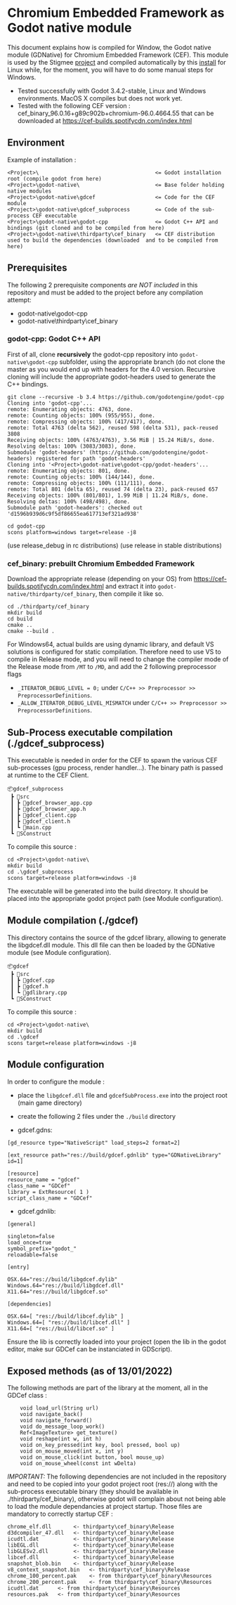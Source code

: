 # Chromium Embedded Framework as Godot native module

This document explains how is compiled for Window, the Godot native module (GDNative) for Chromium Embedded Framework (CEF).
This module is used by the Stigmee [project](https://github.com/stigmee/stigmee) and compiled automatically by
this [install](https://github.com/stigmee/install) for Linux while, for the moment, you will have to do some
manual steps for Windows.

* Tested successfully with Godot 3.4.2-stable, Linux and Windows environments. MacOS X compiles but does not work yet.
* Tested with the following CEF version : cef_binary_96.0.16+g89c902b+chromium-96.0.4664.55 that can be downloaded at
https://cef-builds.spotifycdn.com/index.html

## Environment

Example of installation :

```
<Project>\                                     <= Godot installation root (compile godot from here)
<Project>\godot-native\                        <= Base folder holding native modules
<Project>\godot-native\gdcef                   <= Code for the CEF module
<Project>\godot-native\gdcef_subprocess        <= Code of the sub-process CEF executable
<Project>\godot-native\godot-cpp               <= Godot C++ API and bindings (git cloned and to be compiled from here)
<Project>\godot-native\thirdparty\cef_binary   <= CEF distribution used to build the dependencies (downloaded  and to be compiled from here)
```

## Prerequisites

The following 2 prerequisite components *are NOT included* in this repository and must be added to the project before any compilation attempt:
- godot-native\godot-cpp
- godot-native\thirdparty\cef_binary

### godot-cpp: Godot C++ API

First of all, clone **recursively** the godot-cpp repository into `godot-native\godot-cpp` subfolder, using the appropriate branch (do not clone the master as you would end up with headers for the 4.0 version. Recursive cloning will include the appropriate godot-headers used to generate the C++ bindings.

```
git clone --recursive -b 3.4 https://github.com/godotengine/godot-cpp
Cloning into 'godot-cpp'...
remote: Enumerating objects: 4763, done.
remote: Counting objects: 100% (955/955), done.
remote: Compressing objects: 100% (417/417), done.
remote: Total 4763 (delta 562), reused 598 (delta 531), pack-reused 3808
Receiving objects: 100% (4763/4763), 3.56 MiB | 15.24 MiB/s, done.
Resolving deltas: 100% (3083/3083), done.
Submodule 'godot-headers' (https://github.com/godotengine/godot-headers) registered for path 'godot-headers'
Cloning into '<Project>\godot-native\godot-cpp/godot-headers'...
remote: Enumerating objects: 801, done.
remote: Counting objects: 100% (144/144), done.
remote: Compressing objects: 100% (111/111), done.
remote: Total 801 (delta 65), reused 74 (delta 23), pack-reused 657
Receiving objects: 100% (801/801), 1.99 MiB | 11.24 MiB/s, done.
Resolving deltas: 100% (498/498), done.
Submodule path 'godot-headers': checked out 'd1596b939d6c9f5df86655ea617713ef321ad938'
```
```
cd godot-cpp
scons platform=windows target=release -j8
```
(use release_debug in rc distributions)
(use release in stable distributions)

### cef_binary: prebuilt Chromium Embedded Framework

Download the appropriate release (depending on your OS) from https://cef-builds.spotifycdn.com/index.html
and extract it into `godot-native/thirdparty/cef_binary`, then compile it like so.

```
cd ./thirdparty/cef_binary
mkdir build
cd build
cmake ..
cmake --build .
```

For Windows64, actual builds are using dynamic library, and default VS solutions is configured for static compilation. Therefore need to use VS to compile in Release mode, and you will need to change the compiler mode of the Release mode from `/MT` to `/MD`,
and add the 2 following preprocessor flags

* `_ITERATOR_DEBUG_LEVEL = 0;`                 under `C/C++ >> Preprocessor >> PreprocessorDefinitions`.
* `_ALLOW_ITERATOR_DEBUG_LEVEL_MISMATCH`       under `C/C++ >> Preprocessor >> PreprocessorDefinitions`.


## Sub-Process executable compilation (./gdcef_subprocess)

This executable is needed in order for the CEF to spawn the various CEF sub-processes (gpu process, render handler...). The binary path is passed at runtime to the CEF Client.

```
📦gdcef_subprocess
 ┣ 📂src
 ┃ ┣ 📜gdcef_browser_app.cpp
 ┃ ┣ 📜gdcef_browser_app.h
 ┃ ┣ 📜gdcef_client.cpp
 ┃ ┣ 📜gdcef_client.h
 ┃ ┗ 📜main.cpp
 ┗ 📜SConstruct
```

To compile this source :

```
cd <Project>\godot-native\
mkdir build
cd .\gdcef_subprocess
scons target=release platform=windows -j8
```

The executable will be generated into the build directory. It should be placed into the appropriate godot project path (see Module configuration).

## Module compilation (./gdcef)

This directory contains the source of the gdcef library, allowing to generate the libgdcef.dll module. This dll file can then be loaded by the GDNative module (see Module configuration).

```
📦gdcef
 ┣ 📂src
 ┃ ┣ 📜gdcef.cpp
 ┃ ┣ 📜gdcef.h
 ┃ ┗ 📜gdlibrary.cpp
 ┗ 📜SConstruct
```

To compile this source :

```
cd <Project>\godot-native\
mkdir build
cd .\gdcef
scons target=release platform=windows -j8
```

## Module configuration

In order to configure the module :
- place the `libgdcef.dll` file and `gdcefSubProcess.exe` into the project root (main game directory)
- create the following 2 files under the `./build` directory

- gdcef.gdns:
```
[gd_resource type="NativeScript" load_steps=2 format=2]

[ext_resource path="res://build/gdcef.gdnlib" type="GDNativeLibrary" id=1]

[resource]
resource_name = "gdcef"
class_name = "GDCef"
library = ExtResource( 1 )
script_class_name = "GDCef"
```

- gdcef.gdnlib:
```
[general]

singleton=false
load_once=true
symbol_prefix="godot_"
reloadable=false

[entry]

OSX.64="res://build/libgdcef.dylib"
Windows.64="res://build/libgdcef.dll"
X11.64="res://build/libgdcef.so"

[dependencies]

OSX.64=[ "res://build/libcef.dylib" ]
Windows.64=[ "res://build/libcef.dll" ]
X11.64=[ "res://build/libcef.so" ]
```

Ensure the lib is correctly loaded into your project (open the lib in the godot editor, make sur GDCef can be instanciated in GDScript).

## Exposed methods (as of 13/01/2022)

The following methods are part of the library at the moment, all in the GDCef class :

```
    void load_url(String url)
    void navigate_back()
    void navigate_forward()
    void do_message_loop_work()
    Ref<ImageTexture> get_texture()
    void reshape(int w, int h)
    void on_key_pressed(int key, bool pressed, bool up)
    void on_mouse_moved(int x, int y)
    void on_mouse_click(int button, bool mouse_up)
    void on_mouse_wheel(const int wDelta)
```

*IMPORTANT:* The following dependencies are not included in the repository and need to be copied into your godot project root (res://) along with the sub-process executable binary (they should be available in ./thirdparty/cef_binary), otherwise godot will complain about not being able to load the module dependancies at project startup. Those files are mandatory to correctly startup CEF :

```
chrome_elf.dll       <- thirdparty\cef_binary\Release
d3dcompiler_47.dll   <- thirdparty\cef_binary\Release
icudtl.dat           <- thirdparty\cef_binary\Release
libEGL.dll           <- thirdparty\cef_binary\Release
libGLESv2.dll        <- thirdparty\cef_binary\Release
libcef.dll           <- thirdparty\cef_binary\Release
snapshot_blob.bin    <- thirdparty\cef_binary\Release
v8_context_snapshot.bin   <- thirdparty\cef_binary\Release
chrome_100_percent.pak    <- from thirdparty\cef_binary\Resources
chrome_200_percent.pak    <- from thirdparty\cef_binary\Resources
icudtl.dat      <- from thirdparty\cef_binary\Resources
resources.pak   <- from thirdparty\cef_binary\Resources
 ```
